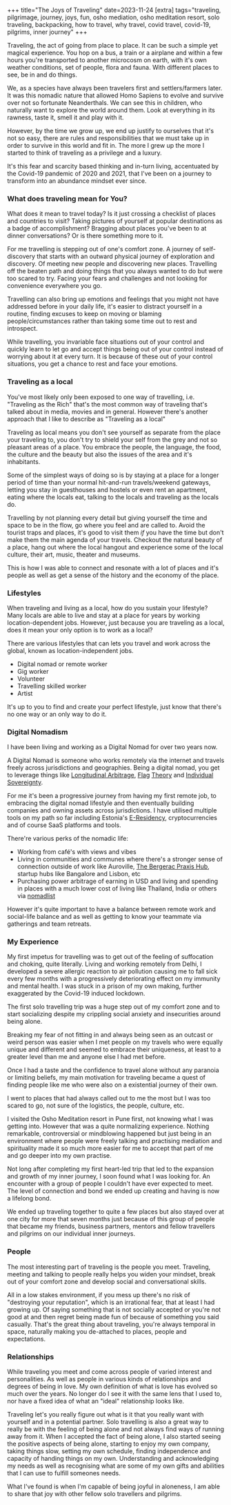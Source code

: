 +++
title="The Joys of Traveling"
date=2023-11-24
[extra]
tags="traveling, pilgrimage, journey, joys, fun, osho mediation, osho meditation resort, solo traveling, backpacking, how to travel, why travel, covid travel, covid-19, pilgrims, inner journey"
+++

Traveling, the act of going from place to place. It can be such a simple yet magical experience.
You hop on a bus, a train or a airplane
and within a few hours you're transported to another microcosm on earth, with
it's own weather conditions, set of people, flora and fauna. With different places to see,
be in and do things.

We, as a species have always been travelers first and settlers/farmers later.
It was this nomadic nature that allowed Homo Sapiens to
evolve and survive over not so fortunate Neanderthals.
We can see this in children, who naturally want to explore the world around them.
Look at everything in its rawness, taste it, smell it and play with it.

<!-- more -->

However, by the time we grow up, we end up justify to ourselves that it's not so easy, 
there are rules and responsibilities that we must take up in order to survive in this
world and fit in. The more I grew up the more I started to think of traveling
as a privilege and a luxury.

It's this fear and scarcity based thinking and in-turn living,
accentuated by the Covid-19 pandemic of 2020 and 2021, that
I've been on a journey to transform into an abundance mindset ever since.

<!-- toc -->

### What does traveling mean for You?

What does it mean to travel today? Is it just crossing a checklist of places and
countries to visit? Taking pictures of yourself at popular destinations as a
badge of accomplishment? Bragging about places you've been to at dinner
conversations? Or is there something more to it.

For me travelling is stepping out of one's comfort zone. A journey of
self-discovery that starts with an outward physical journey of exploration and
discovery. Of meeting new people and discovering new places. Travelling off
the beaten path and doing things that you always wanted to do but were
too scared to try. Facing your fears and challenges and not looking for
convenience everywhere you go. 

Travelling can also bring up emotions and feelings that you might not have
addressed before in your daily life, it's easier to distract yourself in
a routine, finding excuses to keep on moving or blaming people/circumstances rather
than taking some time out to rest and introspect.

While travelling, you invariable face situations out of your control and
quickly learn to let go and accept things being out of your control
instead of worrying about it at every turn. It is because of these out of your
control situations, you get a chance to rest and face your emotions.

### Traveling as a local

You've most likely only been exposed to one way of travelling, i.e. "Traveling
as the Rich" that's the most common way of traveling that's talked about in
media, movies and in general.
However there's another approach that I like to describe as
"Traveling as a local"

Traveling as local means you don't see
yourself as separate from the place your traveling to, you don't try to
shield your self from the grey and not so pleasant areas of a place. You
embrace the people, the language, the food, the culture and the beauty
but also the issues of the area and it's inhabitants.

Some of the simplest ways of doing so is by staying at a place for a longer
period of time than your normal hit-and-run travels/weekend gateways,
letting you stay in guesthouses and hostels or even rent an apartment,
eating where the locals eat, talking to the locals and traveling as the locals
do.

Travelling by not planning every detail but giving yourself the time and space
to be in the flow, go where you feel and are called to.
Avoid the tourist traps and places, it's good to visit them *if* you
have the time but don't make them the main agenda of your travels.
Checkout the natural beauty of a place, hang out where the local hangout and experience
some of the local culture, their art, music, theater and museums.

This is how I was able to connect and resonate with a lot of places and
it's people as well as get a sense of the history and the economy of the place.

### Lifestyles

When traveling and living as a local, how do you sustain your lifestyle?
Many locals are able to live and stay at a place for years by working location-dependent jobs.
However, just because you are traveling as a local,
does it mean your only option is to work as a local?

There are various lifestyles that can lets you travel and work across the global,
known as location-independent jobs.
* Digital nomad or remote worker
* Gig worker
* Volunteer
* Travelling skilled worker
* Artist

It's up to you to find and create your perfect lifestyle, just know that
there's no one way or an only way to do it.

### Digital Nomadism

I have been living and working as a Digital Nomad for over two years now.

A Digital Nomad is someone who works remotely via the internet and travels freely
across jurisdictions and geographies. Being a digital nomad, you get to
leverage things like [Longitudinal Arbitrage][2], [Flag][3] [Theory][4] and [Individual
Sovereignty][5].

For me it's been a progressive journey from having my first remote job, to
embracing the digital nomad lifestyle and then eventually building
companies and owning assets across jurisdictions. I have utilised multiple
tools on my path so far including Estonia's [E-Residency][6], cryptocurrencies
and of course SaaS platforms and tools.

There're various perks of the nomadic life:
* Working from café's with views and vibes
* Living in communities and communes where there's a stronger sense of
connection outside of work like Auroville, [The Bergerac Praxis Hub][8], startup hubs like Bangalore and
Lisbon, etc
* Purchasing power arbitrage of earning in USD
  and living and spending in places with a much lower cost of living like Thailand, India
  or others via [nomadlist][7]

However it's quite important to have a balance between remote work and social-life
balance and as well as getting to know your teammate via gatherings and team
retreats.

### My Experience

My first impetus for travelling was to get out of the feeling of suffocation and choking,
quite literally. Living and working remotely from Delhi, I developed a severe
allergic reaction to air pollution causing me to fall sick every few months with
a progressively deteriorating effect on my immunity and mental health.
I was stuck in a prison of my own making, further exaggerated by the Covid-19 induced lockdown. 

The first solo travelling trip was a huge step out
of my comfort zone and to start socializing despite my crippling social anxiety
and insecurities around being alone.

Breaking my fear of not fitting in and always being seen as an
outcast or weird person was easier when I met people on my travels who were equally unique and
different and seemed to embrace their uniqueness, at least to a greater level
than me and anyone else I had met before.

Once I had a taste and the confidence to travel
alone without any paranoia or limiting beliefs, my main motivation for
traveling became a quest of finding people like me who were also
on a existential journey of their own.

I went to places that had always called out to me the most but I was too scared
to go, not sure of the logistics, the people, culture, etc. 

I visited the Osho Meditation resort in Pune first, not knowing what I was
getting into. However that was a quite normalizing experience. Nothing
remarkable, controversial or mindblowing happened but just being in an
environment where people were freely talking and practising mediation and
spirituality made it so much more easier for me to accept that part of me and
go deeper into my own practise.

Not long after completing my first heart-led trip that led to the expansion
and growth of my inner journey, I soon found what I was looking for. An
encounter with a group of people I couldn't have ever expected to meet. The
level of connection and bond we ended up creating and having is now a lifelong bond.

We ended up traveling together to quite a few places but also stayed over at one
city for more that seven months just because of this group of people that
became my friends, business partners, mentors and fellow travellers and
pilgrims on our individual inner journeys.

### People

The most interesting part of traveling is the people you meet. Traveling,
meeting and talking to people really helps you widen your mindset, break out of
your comfort zone and develop social and conversational skills.

All in a low stakes environment, if you mess up there's no risk of "destroying your
reputation", which is an irrational fear, that at least I had growing up.
Of saying something that is not socially accepted or you're not good at and
then regret being made fun of because of something you said
casually. That's the great thing about traveling, you're always temporal in
space, naturally making you de-attached to places, people and expectations.

### Relationships

While traveling you meet and come across people of varied interest and
personalities. As well as people in various kinds of relationships and degrees of
being in love. My own definition of what is love has evolved so much over the
years. No longer do I see it with the same lens that I used to, nor
have a fixed idea of what an "ideal" relationship looks like.

Traveling let's you really figure out what is it that you really want with
yourself and in a potential partner. Solo travelling is also a great way to
really be with the feeling of being alone and not always find ways of running away from it.
When I accepted the fact of being alone, I also started seeing the positive
aspects of being alone, starting to enjoy my own company, taking things slow,
setting my own schedule, finding independence and capacity of handing things
on my own. Understanding and acknowledging my needs as well as recognising
what are some of my own gifts and abilities that I can use to fulfill someones
needs.

What I've found is when I'm capable of being joyful in aloneness,
I am able to share that joy with other fellow solo travellers and pilgrims.

[0]: <https://en.wikipedia.org/wiki/Neanderthal#Climate_change>
[1]: https://coauthored.co/p/frequently-unanswered-questions-fuqs
[2]: https://vadithya.com/what-is-longitudinal-arbitrage/
[3]: https://nomadcapitalist.com/flag-theory/
[4]: https://sovereign.cafe/embracing-flag-theory-a-comprehensive-guide-to-understanding-and-achieving-global-diversification/
[5]: https://dougantin.com/the-sovereign-individual-what-you-need-to-know-why/
[6]: https://shaleenjain.com/blog/review-e-residency/
[7]: https://nomadlist.com/
[8]: https://lifeitself.org/hubs/bergerac
